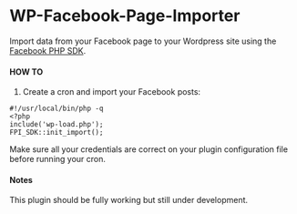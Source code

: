 # WP-Facebook-Page-Importer

Import data from your Facebook page to your Wordpress site using the [Facebook PHP SDK](https://developers.facebook.com/docs/reference/php).

#### HOW TO

1. Create a cron and import your Facebook posts:
```
#!/usr/local/bin/php -q
<?php
include('wp-load.php');
FPI_SDK::init_import();
```

Make sure all your credentials are correct on your plugin configuration file before running your cron.

#### Notes

This plugin should be fully working but still under development.

